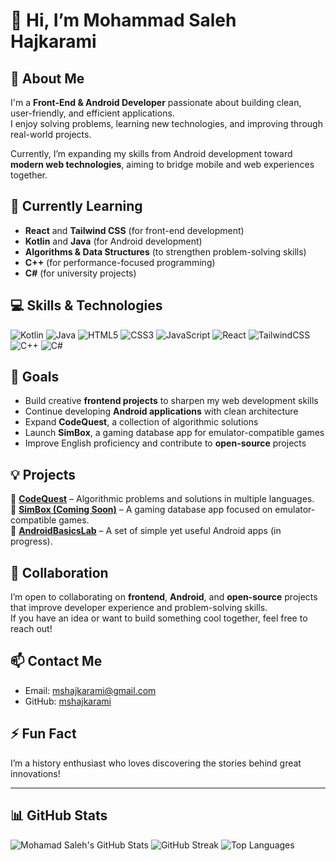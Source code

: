 # 👋 Hi, I’m Mohammad Saleh Hajkarami

## 🚀 About Me
I'm a **Front-End & Android Developer** passionate about building clean, user-friendly, and efficient applications.  
I enjoy solving problems, learning new technologies, and improving through real-world projects.

Currently, I’m expanding my skills from Android development toward **modern web technologies**, aiming to bridge mobile and web experiences together.

## 🌱 Currently Learning
- **React** and **Tailwind CSS** (for front-end development)
- **Kotlin** and **Java** (for Android development)
- **Algorithms & Data Structures** (to strengthen problem-solving skills)
- **C++** (for performance-focused programming)
- **C#** (for university projects)

## 💻 Skills & Technologies
![Kotlin](https://img.shields.io/badge/Kotlin-%230095D5.svg?style=for-the-badge&logo=kotlin&logoColor=white)
![Java](https://img.shields.io/badge/Java-%23ED8B00.svg?style=for-the-badge&logo=java&logoColor=white)
![HTML5](https://img.shields.io/badge/HTML5-%23E34F26.svg?style=for-the-badge&logo=html5&logoColor=white)
![CSS3](https://img.shields.io/badge/CSS3-%231572B6.svg?style=for-the-badge&logo=css3&logoColor=white)
![JavaScript](https://img.shields.io/badge/JavaScript-%23F7DF1E.svg?style=for-the-badge&logo=javascript&logoColor=black)
![React](https://img.shields.io/badge/React-%2361DAFB.svg?style=for-the-badge&logo=react&logoColor=black)
![TailwindCSS](https://img.shields.io/badge/TailwindCSS-%2306B6D4.svg?style=for-the-badge&logo=tailwindcss&logoColor=white)
![C++](https://img.shields.io/badge/C++-%2300599C.svg?style=for-the-badge&logo=c%2B%2B&logoColor=white)
![C#](https://img.shields.io/badge/C%23-%23239120.svg?style=for-the-badge&logo=c-sharp&logoColor=white)

## 🎯 Goals
- Build creative **frontend projects** to sharpen my web development skills  
- Continue developing **Android applications** with clean architecture  
- Expand **CodeQuest**, a collection of algorithmic solutions  
- Launch **SimBox**, a gaming database app for emulator-compatible games  
- Improve English proficiency and contribute to **open-source** projects  

## 💡 Projects
🔹 [**CodeQuest**](https://github.com/mshajkarami/CodeQuest) – Algorithmic problems and solutions in multiple languages.  
🔹 [**SimBox (Coming Soon)**](https://github.com/mshajkarami/SimBox) – A gaming database app focused on emulator-compatible games.  
🔹 [**AndroidBasicsLab**](https://github.com/mshajkarami/AndroidBasicsLab) – A set of simple yet useful Android apps (in progress).

## 🤝 Collaboration
I’m open to collaborating on **frontend**, **Android**, and **open-source** projects that improve developer experience and problem-solving skills.  
If you have an idea or want to build something cool together, feel free to reach out!

## 📫 Contact Me
- Email: mshajkarami@gmail.com  
- GitHub: [mshajkarami](https://github.com/mshajkarami)

## ⚡ Fun Fact
I’m a history enthusiast who loves discovering the stories behind great innovations!

---

## 📊 GitHub Stats
![Mohamad Saleh's GitHub Stats](https://github-readme-stats.vercel.app/api?username=mshajkarami&show_icons=true&theme=dark&count_private=true)
![GitHub Streak](https://streak-stats.demolab.com/?user=mshajkarami&theme=dark)
![Top Languages](https://github-readme-stats.vercel.app/api/top-langs/?username=mshajkarami&layout=compact&theme=dark)
